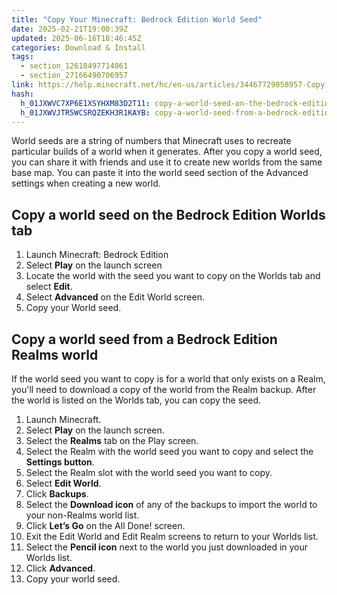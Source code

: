 ```yaml
---
title: "Copy Your Minecraft: Bedrock Edition World Seed"
date: 2025-02-21T19:00:39Z
updated: 2025-06-16T18:46:45Z
categories: Download & Install
tags:
  - section_12618497714061
  - section_27166490706957
link: https://help.minecraft.net/hc/en-us/articles/34467729058957-Copy-Your-Minecraft-Bedrock-Edition-World-Seed
hash:
  h_01JXWVC7XP6E1XSYHXM83D2T11: copy-a-world-seed-on-the-bedrock-edition-worlds-tab
  h_01JXWVJTR5WCSRQZEKH3R1KAYB: copy-a-world-seed-from-a-bedrock-edition-realms-world
---
```


World seeds are a string of numbers that Minecraft uses to recreate particular builds of a world when it generates. After you copy a world seed, you can share it with friends and use it to create new worlds from the same base map. You can paste it into the world seed section of the Advanced settings when creating a new world.

## Copy a world seed on the Bedrock Edition Worlds tab

1.  Launch Minecraft: Bedrock Edition
2.  Select **Play** on the launch screen
3.  Locate the world with the seed you want to copy on the Worlds tab and select **Edit**.
4.  Select **Advanced** on the Edit World screen.
5.  Copy your World seed.

## Copy a world seed from a Bedrock Edition Realms world

If the world seed you want to copy is for a world that only exists on a Realm, you'll need to download a copy of the world from the Realm backup. After the world is listed on the Worlds tab, you can copy the seed.

1.  Launch Minecraft.
2.  Select **Play** on the launch screen.
3.  Select the **Realms** tab on the Play screen.
4.  Select the Realm with the world seed you want to copy and select the **Settings button**. 
5.  Select the Realm slot with the world seed you want to copy.
6.  Select **Edit World**.
7.  Click **Backups**.
8.  Select the **Download icon** of any of the backups to import the world to your non-Realms world list.
9.  Click **Let’s Go** on the All Done! screen.
10. Exit the Edit World and Edit Realm screens to return to your Worlds list.
11. Select the **Pencil icon** next to the world you just downloaded in your Worlds list.
12. Click **Advanced**.
13. Copy your world seed.
